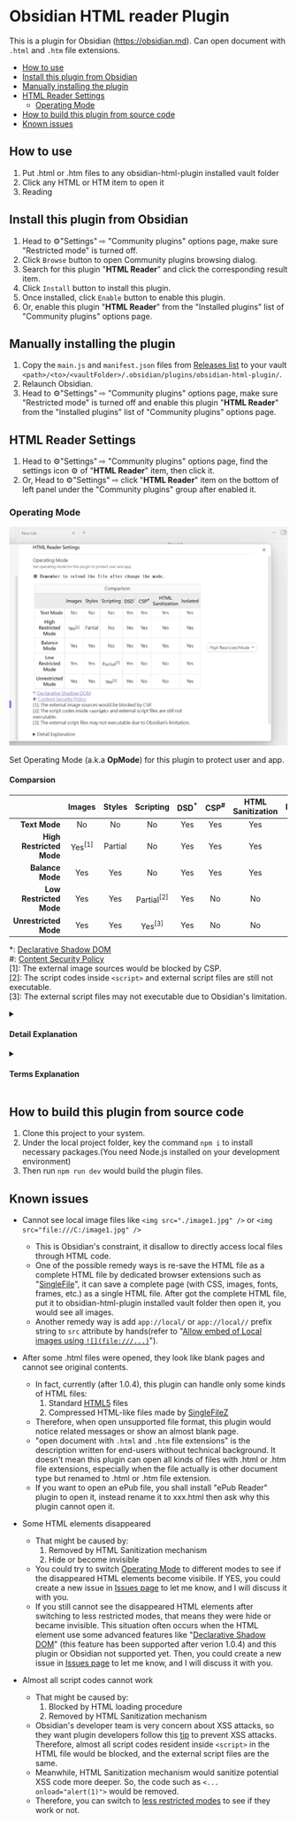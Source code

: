 # Obsidian HTML reader Plugin

This is a plugin for Obsidian (https://obsidian.md). Can open document with `.html`  and `.htm` file extensions.

- [How to use](#how-to-use)
- [Install this plugin from Obsidian](#install-this-plugin-from-obsidian)
- [Manually installing the plugin](#manually-installing-the-plugin)
- [HTML Reader Settings](#html-reader-settings)
  - [Operating Mode](#operating-mode)
- [How to build this plugin from source code](#how-to-build-this-plugin-from-source-code)
- [Known issues](#known-issues)

## How to use

1. Put .html or .htm files to any obsidian-html-plugin installed vault folder
2. Click any HTML or HTM item to open it
3. Reading

## Install this plugin from Obsidian

1. Head to ⚙"Settings" ⇨ "Community plugins" options page, make sure "Restricted mode" is turned off.
2. Click `Browse` button to open Community plugins browsing dialog.
3. Search for this plugin "**HTML Reader**" and click the corresponding result item.
4. Click `Install` button to install this plugin.
5. Once installed, click `Enable` button to enable this plugin.
6. Or, enable this plugin "**HTML Reader**" from the "Installed plugins" list of "Community plugins" options page.

## Manually installing the plugin

1. Copy the `main.js` and `manifest.json` files from [Releases list](https://github.com/nuthrash/obsidian-html-plugin/releases) to your vault `<path>/<to>/<vaultFolder>/.obsidian/plugins/obsidian-html-plugin/`.
2. Relaunch Obsidian.
3. Head to ⚙"Settings" ⇨ "Community plugins" options page, make sure "Restricted mode" is turned off and enable this plugin "**HTML Reader**" from the "Installed plugins" list of "Community plugins" options page.

## HTML Reader Settings

1. Head to ⚙"Settings" ⇨ "Community plugins" options page, find the settings icon ⚙ of "**HTML Reader**" item, then click it.
2. Or, Head to ⚙"Settings" ⇨ click "**HTML Reader**" item on the bottom of left panel under the "Community plugins" group after enabled it.


### Operating Mode

![OperatingModeSettings1.jpg](./assets/images/screenshots/OperatingModeSettings1.jpg "HTML Reader Setting part1") 

Set Operating Mode (a.k.a **OpMode**) for this plugin to protect user and app.

#### Comparsion

|                          | Images | Styles  | Scripting             | DSD<sup>*</sup>  | CSP<sup>#</sup> | HTML Sanitization | Isolated |
|         ---:             | :---:  | :---:   | :---:                 | :---:            | :---: | :---: | :---: |
| **Text Mode**            | No     | No      | No                    | Yes              | Yes | Yes | Yes |
| **High Restricted Mode** | Yes<sup>[1]</sup> | Partial | No         | Yes              | Yes | Yes | Yes |
| **Balance Mode**         | Yes    | Yes     | No                    | Yes              | Yes | Yes | Yes |
| **Low Restricted Mode**  | Yes    | Yes     | Partial<sup>[2]</sup> | Yes              | No  | No  | Yes |
| **Unrestricted Mode**    | Yes    | Yes     | Yes<sup>[3]</sup>     | Yes              | No  | No  | Yes |

*: [Declarative Shadow DOM](https://web.dev/declarative-shadow-dom/) <br />
#: [Content Security Policy](https://en.wikipedia.org/wiki/Content_Security_Policy) <br />
[1]: The external image sources would be blocked by CSP.<br />
[2]: The script codes inside `<script>` and external script files are still not executable. <br />
[3]: The external script files may not executable due to Obsidian's limitation. <br />

<details>
<summary><h4>Detail Explanation</h4></summary>

1. **Text Mode** - Highly recommended for the files came from untrusted source! This mode almost sanitized all visual effects, script codes, and styles out. eanwhile, it keeps text parts for reading the content of HTML files with HTML layout elements.
2. **High Restricted Mode** - This mode recommended for the user who wants more security. It would keep custom elements but sanitize unsafe HTML elements out, as well as unsafe attributes and their contents. The external image sources would be blocked by CSP, and the images are only available from the HTML files themselves.
3. **Balance Mode** - This mode is the default mode for this plugin. It would keep all custom elements and HTML elements, but sanitize unsafe attributes and their contents out.
4. **Low Restricted Mode** - This mode would not sanitize anything, all elements and their content would be keeped. The script codes inside `<script>` still not executable, nor the external script files.
5. **Unrestricted Mode** - This mode is <ins> **very dangerous** and may cause the Obsidian app crash, **THE OBSIDIAN AND THIS PLUGIN CANNOT ASSUME RESPONSIBILITY OR LIABILITY FOR SWITCHING TO THIS MODE** </ins>. It would not sanitize anything, all elements and their content would be keeped. The Obsidian app itself might adjust something. The external script files may not executable due to Obsidian's limitation. Strongly recommended not switching to this mode for normal usage.

    If you encounter troubles after switch to this mode, it is recommended to take these recovery steps:
    - Turn back to previous file which can open normally.
    - <ins>Delete or move the bad opened file to trash can. Otherwise, Obsidian would still open it after re-launched</ins>.
    - Return to this settings page to switch another Operating Mode.
  
    Sometimes you still cannot see what you want, then you should check the content of HTML file. This mode is just leave the content alone (only <ins>adjust the external link anchor tags to let them open in default browser windows</ins>), but the file might has some self-contained security protection facilities (such as CSP) and they would block something to avoid XSS attacks. If you find something like `<meta http-equiv="Content-Security-Policy" />` inside the HTML file, it means the file is protected by CSP mechanism. You might
    - Modify or remove the CSP `<meta>` tag by hands.
    - Change the capture settings of the original web page saving app to disable CSP or something else, and re-save the web page.

</details>
<details>
<summary><h4>Terms Explanation</h4></summary>
	
This section would try to explain some terms used by Operating Mode more detail. You can ignore some terms without bold font face (they are technical terms).

1. **Style**s - It means HTML [CSS](https://en.wikipedia.org/wiki/CSS) styles. They are almost safe to use, but CSS Injection or CSS Keylogger would steal something, so some <ins> user [interactive elements](https://html.spec.whatwg.org/multipage/interactive-elements.html) would be disabled at **Balance Mode** and **High Restricted Mode** </ins>.
2. **Scripting** - It means [Javascript](https://en.wikipedia.org/wiki/Javascript) and very dangerous. Even some script codes would executable at **Low Restricted Mode** and **Unrestricted Mode**, this does not mean they can work very well. More complex of script codes, less chances they can work normally. <ins>If you want the script codes work as you wish, you shall rewrite them and related modules to satisfy Obsidian platform</ins>, because there are many different aspects between Obsidian platform and normal browsers.
3. **DSD** - It means [Declarative Shadow DOM](https://web.dev/declarative-shadow-dom/).
4. **CSP** - It means [Content Security Policy](https://en.wikipedia.org/wiki/Content_Security_Policy). It provides some “binding operational directives” to tell Obsidian how to treat some resources. Its rules are different with others used by normal browsers and websites, the `'self'` setting is almost meaningless for Obsidian.
5. **HTML Sanitization** - This mechanism would physically sanitize unsafe content out when loading HTML files, and there are different configurations among three modes. The sanitization configurations are progressive and may change with version iteration. If you think some tags or attributes shall not be sanitized, you can create a new issue in [Issues page](https://github.com/nuthrash/obsidian-html-plugin/issues) to let me know.
6. **Isolated** - The CSS styles of HTML files shall be isolated against with other parts of Obsidian, otherwise the Obsidian's layouts might be disarranged or font faces might become ugly. The disadvantages of CSS isolation might cause some CSS effects lost, such as `:target` pseudo-class event would never be fired. You can get more details from the [CSS Isolation](https://github.com/nuthrash/obsidian-html-plugin/wiki/CSS-Isolation) wiki page.
7. [Custom Element](https://developer.mozilla.org/docs/Web/Web_Components/Using_custom_elements) - It means the HTML tags look like `<xxx-yyy>` and they are often incorporated with related javascript codes. Therefore, when the scripting is disallowed, the custom HTML tags are almost useless and would act as pure containers.

</details>


## How to build this plugin from source code

1. Clone this project to your system.
2. Under the local project folder, key the command `npm i` to install necessary packages.(You need Node.js installed on your development environment)
3. Then run `npm run dev` would build the plugin files.

## Known issues

- Cannot see local image files like `<img src="./image1.jpg" />` or `<img src="file:///C:/image1.jpg" />`
  - This is Obsidian's constraint, it disallow to directly access local files through HTML code.
  - One of the possible remedy ways is re-save the HTML file as a complete HTML file by dedicated browser extensions such as "[SingleFile](https://github.com/gildas-lormeau/SingleFile)", it can save a complete page (with CSS, images, fonts, frames, etc.) as a single HTML file. After got the complete HTML file, put it to obsidian-html-plugin installed vault folder then open it, you would see all images.
  - Another remedy way is add `app://local/` or `app://local//` prefix string to `src` attribute by hands(refer to "[Allow embed of Local images using `![](file:///...)`](https://forum.obsidian.md/t/allow-embed-of-local-images-using-file/1990/4)").

- After some .html files were opened, they look like blank pages and cannot see original contents.
  - In fact, currently (after 1.0.4), this plugin can handle only some kinds of HTML files:
    1. Standard [HTML5](https://html.spec.whatwg.org/) files
    2. Compressed HTML-like files made by [SingleFileZ](https://github.com/gildas-lormeau/SingleFileZ)
  - Therefore, when open unsupported file format, this plugin would notice related messages or show an almost blank page.
  - "open document with `.html`  and `.htm` file extensions" is the description written for end-users without technical background. It doesn't mean this plugin can open all kinds of files with .html or .htm file extensions, especially when the file actually is other document type but renamed to .html or .htm file extension.
  - If you want to open an ePub file, you shall install "ePub Reader" plugin to open it, instead rename it to xxx.html then ask why this plugin cannot open it.

- Some HTML elements disappeared
  - That might be caused by:
    1. Removed by HTML Sanitization mechanism
    2. Hide or become invisible
  - You could try to switch [Operating Mode](#operating-mode) to different modes to see if the disappeared HTML elements become visibile. If YES, you could create a new issue in [Issues page](https://github.com/nuthrash/obsidian-html-plugin/issues) to let me know, and I will discuss it with you.
  - If you still cannot see the disappeared HTML elements after switching to less restricted modes, that means they were hide or became invisible. This situation often occurs when the HTML element use some advanced features like "[Declarative Shadow DOM](https://web.dev/declarative-shadow-dom/)" (this feature has been supported after verion 1.0.4) and this plugin or Obsidian not supported yet. Then, you could create a new issue in [Issues page](https://github.com/nuthrash/obsidian-html-plugin/issues) to let me know, and I will discuss it with you.

- Almost all script codes cannot work
  - That might be caused by:
    1. Blocked by HTML loading procedure
    2. Removed by HTML Sanitization mechanism
  - Obsidian's developer team is very concern about XSS attacks, so they want plugin developers follow this [tip](https://github.com/obsidianmd/obsidian-releases/blob/master/plugin-review.md#avoid-innerhtml-outerhtml-and-insertadjacenthtml) to prevent XSS attacks. Therefore, almost all script codes resident inside `<script>` in the HTML file would be blocked, and the external script files are the same.
  - Meanwhile, HTML Sanitization mechanism would sanitize potential XSS code more deeper. So, the code such as `<... onload="alert(1)">` would be removed.
  - Therefore, you can switch to [less restricted modes](#operating-mode) to see if they work or not.

